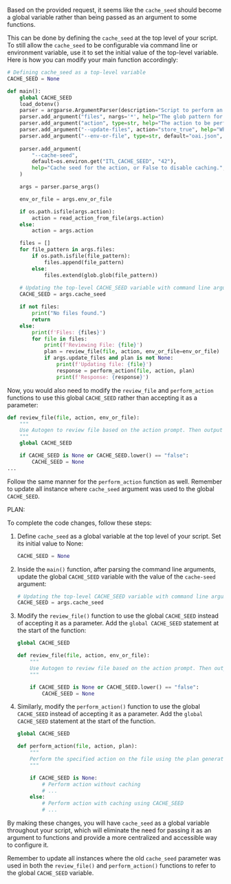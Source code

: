 Based on the provided request, it seems like the `cache_seed` should become a global variable rather than being passed as an argument to some functions.

This can be done by defining the `cache_seed` at the top level of your script. To still allow the `cache_seed` to be configurable via command line or environment variable, use it to set the initial value of the top-level variable. Here is how you can modify your main function accordingly:

```python
# Defining cache_seed as a top-level variable
CACHE_SEED = None

def main():
    global CACHE_SEED
    load_dotenv()
    parser = argparse.ArgumentParser(description="Script to perform an action on files.")
    parser.add_argument("files", nargs='*', help="The glob pattern for file matching or list of files.")
    parser.add_argument("action", type=str, help="The action to be performed on the files.")
    parser.add_argument("--update-files", action="store_true", help="Whether to update the files after running the action.")
    parser.add_argument("--env-or-file", type=str, default="oai.json", help="The environment variable or JSON file to load configurations from.")
    
    parser.add_argument(
        "--cache-seed",
        default=os.environ.get("ITL_CACHE_SEED", "42"),
        help="Cache seed for the action, or False to disable caching.",
    )

    args = parser.parse_args()

    env_or_file = args.env_or_file

    if os.path.isfile(args.action):
        action = read_action_from_file(args.action)
    else:
        action = args.action

    files = []
    for file_pattern in args.files:
        if os.path.isfile(file_pattern):
            files.append(file_pattern)
        else:
            files.extend(glob.glob(file_pattern))
          
    # Updating the top-level CACHE_SEED variable with command line argument
    CACHE_SEED = args.cache_seed

    if not files:
        print("No files found.")
        return
    else:
        print(f'Files: {files}')
        for file in files:
            print(f'Reviewing File: {file}')
            plan = review_file(file, action, env_or_file=env_or_file)
            if args.update_files and plan is not None:
                print(f'Updating file: {file}')
                response = perform_action(file, action, plan)
                print(f'Response: {response}')
```

Now, you would also need to modify the `review_file` and `perform_action` functions to use this global `CACHE_SEED` rather than accepting it as a parameter:

```python
def review_file(file, action, env_or_file):
    """
    Use Autogen to review file based on the action prompt. Then output the output of the autogen review.
    """
    global CACHE_SEED

    if CACHE_SEED is None or CACHE_SEED.lower() == "false":
        CACHE_SEED = None
...
```

Follow the same manner for the `perform_action` function as well. Remember to update all instance where `cache_seed` argument was used to the global `CACHE_SEED`.

PLAN: 

To complete the code changes, follow these steps:

1. Define `cache_seed` as a global variable at the top level of your script. Set its initial value to None:
   
   ```python
   CACHE_SEED = None
   ```

2. Inside the `main()` function, after parsing the command line arguments, update the global `CACHE_SEED` variable with the value of the `cache-seed` argument:

   ```python
   # Updating the top-level CACHE_SEED variable with command line argument
   CACHE_SEED = args.cache_seed
   ```

3. Modify the `review_file()` function to use the global `CACHE_SEED` instead of accepting it as a parameter. Add the `global CACHE_SEED` statement at the start of the function:

   ```python
   global CACHE_SEED

   def review_file(file, action, env_or_file):
       """
       Use Autogen to review file based on the action prompt. Then output the output of the autogen review.
       """

       if CACHE_SEED is None or CACHE_SEED.lower() == "false":
           CACHE_SEED = None
   ```

4. Similarly, modify the `perform_action()` function to use the global `CACHE_SEED` instead of accepting it as a parameter. Add the `global CACHE_SEED` statement at the start of the function.

   ```python
   global CACHE_SEED

   def perform_action(file, action, plan):
       """
       Perform the specified action on the file using the plan generated by Autogen.
       """

       if CACHE_SEED is None:
           # Perform action without caching
           # ...
       else:
           # Perform action with caching using CACHE_SEED
           # ...
   ```

By making these changes, you will have `cache_seed` as a global variable throughout your script, which will eliminate the need for passing it as an argument to functions and provide a more centralized and accessible way to configure it.

Remember to update all instances where the old `cache_seed` parameter was used in both the `review_file()` and `perform_action()` functions to refer to the global `CACHE_SEED` variable.

